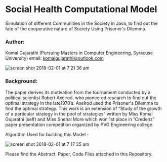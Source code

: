 # Social Health Computational Model

Simulation of different Communities in the Society in Java, to find out the fate of the cooperative nature of Society Using Prisoner's Dilemma.


### Author: 
Komal Gujarathi	(Pursuing Masters in Computer Engineering, Syracuse University) email: komalgujarathi@outlook.com


![screen shot 2018-02-01 at 7 21 36 am](https://user-images.githubusercontent.com/24962915/35678931-3aa6b88e-0723-11e8-9b8c-d7496ad0fa6f.png)

### Background:
The paper derives its motivation from the tournament conducted by a political scientist Robert Axelrod, who pioneered research to find out the optimal strategy in the late1970’s. Axelrod used the Prisoner's Dilemma to find the optimal strategy.
This work is an extension of “Study of the growth of a particular strategy in the pool of strategies” written by Miss Komal Gujarathi (self) and Miss Snehal More which won 1st place in ”Credenz” paper presentation competition organized by PVG Engineering college.

Algorithm Used for building this Model -

![screen shot 2018-02-01 at 7 17 35 am](https://user-images.githubusercontent.com/24962915/35678927-37e37da8-0723-11e8-9b2a-f511008381f9.png)

Please find the Abstract, Paper, Code Files attached in this Repository.

